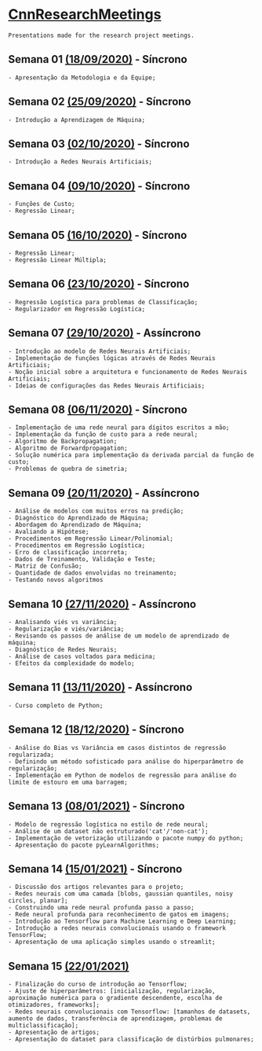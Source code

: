 # [CnnResearchMeetings](https://github.com/Alyssonmach/CnnResearchMeetings)
```
Presentations made for the research project meetings.
```

## Semana 01 [(18/09/2020)](https://github.com/Alyssonmach/CnnResearchMeetings/tree/master/semana01-18-09-2020) - Síncrono
```
- Apresentação da Metodologia e da Equipe;
```

## Semana 02 [(25/09/2020)](https://github.com/Alyssonmach/CnnResearchMeetings/tree/master/semana02-25-09-2020) - Síncrono
```
- Introdução a Aprendizagem de Máquina;
```

## Semana 03 [(02/10/2020)](https://github.com/Alyssonmach/CnnResearchMeetings/tree/master/semana03-02-10-2020) - Síncrono
```
- Introdução a Redes Neurais Artificiais;
```

## Semana 04 [(09/10/2020)](https://github.com/Alyssonmach/CnnResearchMeetings/tree/master/semana04-09-10-2020) - Síncrono
```
- Funções de Custo;
- Regressão Linear;
```

## Semana 05 [(16/10/2020)](https://github.com/Alyssonmach/CnnResearchMeetings/tree/master/semana05-16-10-2020) - Síncrono
```
- Regressão Linear;
- Regressão Linear Múltipla;
```

## Semana 06 [(23/10/2020)](https://github.com/Alyssonmach/CnnResearchMeetings/tree/master/semana06-23-10-2020) - Síncrono
```
- Regressão Logística para problemas de Classificação;
- Regularizador em Regressão Logística;
```

## Semana 07 [(29/10/2020)](https://github.com/Alyssonmach/CnnResearchMeetings/tree/master/semana07-30-10-2020) - Assíncrono
```
- Introdução ao modelo de Redes Neurais Artificiais;
- Implementação de funções lógicas através de Redes Neurais Artificiais;
- Noção inicial sobre a arquitetura e funcionamento de Redes Neurais Artificiais;
- Ideias de configurações das Redes Neurais Artificiais;
```

## Semana 08 [(06/11/2020)](https://github.com/Alyssonmach/CnnResearchMeetings/tree/master/semana08-05-11-2020) - Síncrono
```
- Implementação de uma rede neural para dígitos escritos a mão;
- Implementação da função de custo para a rede neural; 
- Algoritmo de Backpropagation;
- Algoritmo de Forwardpropagation;
- Solução numérica para implementação da derivada parcial da função de custo;
- Problemas de quebra de simetria;
```

## Semana 09 [(20/11/2020)](https://github.com/Alyssonmach/CnnResearchMeetings/tree/master/semana09-20-11-2020) - Assíncrono
```
- Análise de modelos com muitos erros na predição;
- Diagnóstico do Aprendizado de Máquina;
- Abordagem do Aprendizado de Máquina;
- Avaliando a Hipótese;
- Procedimentos em Regressão Linear/Polinomial;
- Procedimentos em Regressão Logística;
- Erro de classificação incorreta;
- Dados de Treinamento, Validação e Teste;
- Matriz de Confusão;
- Quantidade de dados envolvidas no treinamento;
- Testando novos algoritmos
```

## Semana 10 [(27/11/2020)](https://github.com/Alyssonmach/CnnResearchMeetings/tree/master/semana10-27-11-2020) - Assíncrono
```
- Analisando viés vs variância;
- Regularização e viés/variância;
- Revisando os passos de análise de um modelo de aprendizado de máquina;
- Diagnóstico de Redes Neurais;
- Análise de casos voltados para medicina;
- Efeitos da complexidade do modelo;
```

## Semana 11 [(13/11/2020)](https://github.com/Alyssonmach/CnnResearchMeetings/tree/master/semana11-13-11-2020) - Assíncrono
```
- Curso completo de Python;
```

## Semana 12 [(18/12/2020)](https://github.com/Alyssonmach/CnnResearchMeetings/tree/master/semana12-04-12-2020) - Síncrono
```
- Análise do Bias vs Variância em casos distintos de regressão regularizada;
- Definindo um método sofisticado para análise do hiperparâmetro de regularização;
- Implementação em Python de modelos de regressão para análise do limite de estouro em uma barragem;
```

## Semana 13 [(08/01/2021)](https://github.com/Alyssonmach/CnnResearchMeetings/tree/master/semana13-08-01-2021) - Síncrono
```
- Modelo de regressão logística no estilo de rede neural;
- Análise de um dataset não estruturado('cat'/'non-cat');
- Implementação de vetorização utilizando o pacote numpy do python;
- Apresentação do pacote pyLearnAlgorithms;
```

## Semana 14 [(15/01/2021)](https://github.com/Alyssonmach/CnnResearchMeetings/tree/master/semana14-15-01-2021) - Síncrono
```
- Discussão dos artigos relevantes para o projeto;
- Redes neurais com uma camada [blobs, gaussian quantiles, noisy circles, planar];
- Construindo uma rede neural profunda passo a passo;
- Rede neural profunda para reconhecimento de gatos em imagens;
- Introdução ao Tensorflow para Machine Learning e Deep Learning;
- Introdução a redes neurais convolucionais usando o framework TensorFlow;
- Apresentação de uma aplicação simples usando o streamlit;
```

## Semana 15 [(22/01/2021)](https://github.com/Alyssonmach/CnnResearchMeetings/tree/master/semana15-22-01-2021)
```
- Finalização do curso de introdução ao Tensorflow;
- Ajuste de hiperparâmetros: [inicialização, regularização, aproximação numérica para o gradiente descendente, escolha de otimizadores, frameworks];
- Redes neurais convolucionais com Tensorflow: [tamanhos de datasets, aumento de dados, transferência de aprendizagem, problemas de multiclassificação];
- Apresentação de artigos;
- Apresentação do dataset para classificação de distúrbios pulmonares;
```
